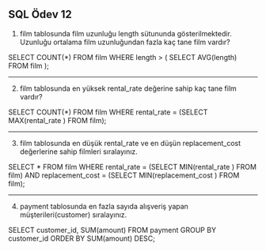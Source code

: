 SQL Ödev 12
------------


1) film tablosunda film uzunluğu length sütununda gösterilmektedir. Uzunluğu ortalama film uzunluğundan fazla kaç tane film vardır?

SELECT COUNT(*) FROM film WHERE length > ( SELECT AVG(length) FROM film );

-------------------------------------------------------------------------------------------------------------------------------------------------------------------------------------------------------

2) film tablosunda en yüksek rental_rate değerine sahip kaç tane film vardır?

SELECT COUNT(*) FROM film WHERE rental_rate = (SELECT MAX(rental_rate ) FROM film);

-------------------------------------------------------------------------------------------------------------------------------------------------------------------------------------------------------

3) film tablosunda en düşük rental_rate ve en düşün replacement_cost değerlerine sahip filmleri sıralayınız.

SELECT * FROM film WHERE rental_rate = (SELECT MIN(rental_rate ) FROM film) AND replacement_cost = (SELECT MIN(replacement_cost ) FROM film);

-------------------------------------------------------------------------------------------------------------------------------------------------------------------------------------------------------

4) payment tablosunda en fazla sayıda alışveriş yapan müşterileri(customer) sıralayınız.

SELECT customer_id, SUM(amount) FROM payment GROUP BY customer_id ORDER BY SUM(amount) DESC;
